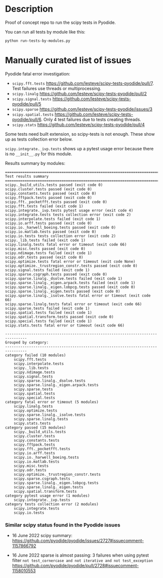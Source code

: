# Description

Proof of concept repo to run the scipy tests in Pyodide.

You can run all tests by module like this:
```bash
python run-tests-by-modules.py
```

# Manually curated list of issues

Pyodide fatal error investigation:
- `scipy.fft.tests` https://github.com/lesteve/scipy-tests-pyodide/pull/7. Test failures use threads or multiprocessing.
- `scipy.linalg` https://github.com/lesteve/scipy-tests-pyodide/pull/2
- `scipy.signal.tests` https://github.com/lesteve/scipy-tests-pyodide/pull/5
- `scipy.sparse` https://github.com/lesteve/scipy-tests-pyodide/issues/3
- `scipy.spatial.tests` https://github.com/lesteve/scipy-tests-pyodide/pull/6.
  Only 4 test failures due to tests creating threads.
- `scipy.stats` https://github.com/lesteve/scipy-tests-pyodide/pull/4

Some tests need built extension, so scipy-tests is not enough. These show up as
tests collection error below.

`scipy.integrate._ivp.tests` shows up a pytest usage error because there is no
`__init__.py` for this module.

Results summary by modules:

```
================================================================================
Test results summary
================================================================================
scipy._build_utils.tests passed (exit code 0)
scipy.cluster.tests passed (exit code 0)
scipy.constants.tests passed (exit code 0)
scipy.fftpack.tests passed (exit code 0)
scipy.fft._pocketfft.tests passed (exit code 0)
scipy.fft.tests failed (exit code 1)
scipy.integrate._ivp.tests pytest usage error (exit code 4)
scipy.integrate.tests tests collection error (exit code 2)
scipy.interpolate.tests failed (exit code 1)
scipy.io.arff.tests passed (exit code 0)
scipy.io._harwell_boeing.tests passed (exit code 0)
scipy.io.matlab.tests passed (exit code 0)
scipy.io.tests tests collection error (exit code 2)
scipy._lib.tests failed (exit code 1)
scipy.linalg.tests fatal error or timeout (exit code 66)
scipy.misc.tests passed (exit code 0)
scipy.ndimage.tests failed (exit code 1)
scipy.odr.tests passed (exit code 0)
scipy.optimize.tests fatal error or timeout (exit code None)
scipy.optimize._trustregion_constr.tests passed (exit code 0)
scipy.signal.tests failed (exit code 1)
scipy.sparse.csgraph.tests passed (exit code 0)
scipy.sparse.linalg._dsolve.tests failed (exit code 1)
scipy.sparse.linalg._eigen.arpack.tests failed (exit code 1)
scipy.sparse.linalg._eigen.lobpcg.tests passed (exit code 0)
scipy.sparse.linalg._eigen.tests passed (exit code 0)
scipy.sparse.linalg._isolve.tests fatal error or timeout (exit code 66)
scipy.sparse.linalg.tests fatal error or timeout (exit code 66)
scipy.sparse.tests failed (exit code 1)
scipy.spatial.tests failed (exit code 1)
scipy.spatial.transform.tests passed (exit code 0)
scipy.special.tests failed (exit code 1)
scipy.stats.tests fatal error or timeout (exit code 66)

--------------------------------------------------------------------------------
Grouped by category:
--------------------------------------------------------------------------------
category failed (10 modules)
    scipy.fft.tests
    scipy.interpolate.tests
    scipy._lib.tests
    scipy.ndimage.tests
    scipy.signal.tests
    scipy.sparse.linalg._dsolve.tests
    scipy.sparse.linalg._eigen.arpack.tests
    scipy.sparse.tests
    scipy.spatial.tests
    scipy.special.tests
category fatal error or timeout (5 modules)
    scipy.linalg.tests
    scipy.optimize.tests
    scipy.sparse.linalg._isolve.tests
    scipy.sparse.linalg.tests
    scipy.stats.tests
category passed (15 modules)
    scipy._build_utils.tests
    scipy.cluster.tests
    scipy.constants.tests
    scipy.fftpack.tests
    scipy.fft._pocketfft.tests
    scipy.io.arff.tests
    scipy.io._harwell_boeing.tests
    scipy.io.matlab.tests
    scipy.misc.tests
    scipy.odr.tests
    scipy.optimize._trustregion_constr.tests
    scipy.sparse.csgraph.tests
    scipy.sparse.linalg._eigen.lobpcg.tests
    scipy.sparse.linalg._eigen.tests
    scipy.spatial.transform.tests
category pytest usage error (1 modules)
    scipy.integrate._ivp.tests
category tests collection error (2 modules)
    scipy.integrate.tests
    scipy.io.tests
```

### Similar scipy status found in the Pyodide issues

- 16 June 2022 scipy summary:
  https://github.com/pyodide/pyodide/issues/2727#issuecomment-1157866792

- 16 June 2022 sparse is almost passing: 3 failures when using pytest filter
  `not test_cornercase and not iterative and not test_exception`
  https://github.com/pyodide/pyodide/pull/2728#issuecomment-1158010553

